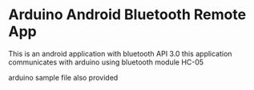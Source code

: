 Arduino Android Bluetooth Remote App
================================

This is an android application with bluetooth API 3.0 this application communicates with arduino using bluetooth module HC-05

arduino sample file also provided 
